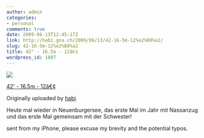 ```yaml
---
author: admin
categories:
- personal
comments: true
date: 2009-06-13T12:45:17Z
link: http://habi.gna.ch/2009/06/13/42-16-5m-12%e2%80%a2/
slug: 42-16-5m-12%e2%80%a2
title: 42" - 16.5m - 12â€¢
wordpress_id: 1807
---
```


[![](http://farm4.static.flickr.com/3353/3622136226_797e86b310_m.jpg)](http://www.flickr.com/photos/habi/3622136226/)
   

 
  [42' - 16.5m - 12â€¢](http://www.flickr.com/photos/habi/3622136226/)
    

  Originally uploaded by [habi](http://www.flickr.com/people/habi/).
 



Heute mal wieder in Neuenburgersee, das erste Mal im Jahr mit 
Nassanzug und das erste Mal gemeinsam mit der Schwester!  

  

sent from my iPhone, please excuse my brevity and the potential typos.
  

